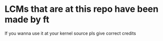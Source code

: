 # LCMs that are at this repo have been made by ft

If you wanna use it at your kernel source pls give correct credits
